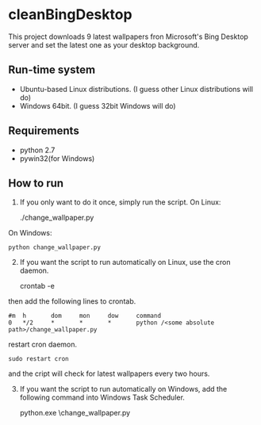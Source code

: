 # cleanBingDesktop

This project downloads 9 latest wallpapers fron Microsoft's Bing Desktop server and set the latest one as your desktop background.

## Run-time system

* Ubuntu-based Linux distributions. (I guess other Linux distributions will do)
* Windows 64bit. (I guess 32bit Windows will do)

## Requirements

* python 2.7
* pywin32(for Windows)

## How to run

1. If you only want to do it once, simply run the script.
On Linux:

	./change_wallpaper.py

On Windows:

	python change_wallpaper.py

2. If you want the script to run automatically on Linux, use the cron daemon.

	crontab -e

then add the following lines to crontab.

	#m	h		dom 	mon 	dow		command
	0	*/2 	*		*		* 		python /<some absolute path>/change_wallpaper.py

restart cron daemon.

	sudo restart cron

and the cript will check for latest wallpapers every two hours.

3. If you want the script to run automatically on Windows, add the following command into Windows Task Scheduler.

	<absolute path for python>python.exe <absolute path for this project>\change_wallpaper.py